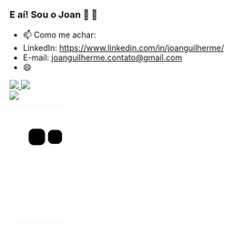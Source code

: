 ### E aí! Sou o Joan 👋 🔭
- 📫 Como me achar: 
- LinkedIn: https://www.linkedin.com/in/joanguilherme/
- E-mail: joanguilherme.contato@gmail.com
- 😄

<div>
  <a href="https://github.com/JayJjee">
  <img height="180em" src="https://github-readme-stats.vercel.app/api?username=JayJjee&show_icons=true&theme=omni&include_all_commits=true&count_private=true"/>
  <img height="180em" src="https://github-readme-stats.vercel.app/api/top-langs/?username=JayJjee&layout=compact&langs_count=7&theme=omni"/>
</div>
  
 <div> 
  <a href="https://www.linkedin.com/in/joan-guilherme-ara%C3%BAjo-de-menezes-76a859191/" target="_blank"><img src="https://img.shields.io/badge/-LinkedIn-%230077B5?style=for-the-badge&logo=linkedin&logoColor=white" target="_blank"></a> 
 
  ![Snake animation](https://github.com/JayJjee/JayJjee/blob/output/github-contribution-grid-snake.svg) 
</div>
